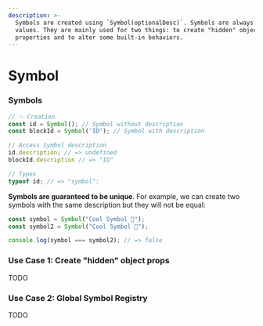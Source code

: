 ```yaml
---
description: >-
  Symbols are created using `Symbol(optionalDesc)`. Symbols are always different
  values. They are mainly used for two things: to create "hidden" object
  properties and to alter some built-in behaviors.
---
```


# Symbol

### Symbols

```javascript
// ✨ Creation
const id = Symbol(); // Symbol without description
const blockId = Symbol('ID'); // Symbol with description

// Access Symbol description
id.description; // => undefined
blockId.description // => "ID"

// Types
typeof id; // => "symbol":
```

**Symbols are guaranteed to be unique**. For example, we can create two symbols with the same description but they will not be equal:

```javascript
const symbol = Symbol("Cool Symbol 🚀");
const symbol2 = Symbol("Cool Symbol 🚀");

console.log(symbol === symbol2); // => false
```

### Use Case 1: Create "hidden" object props

TODO

### Use Case 2: Global Symbol Registry

TODO
